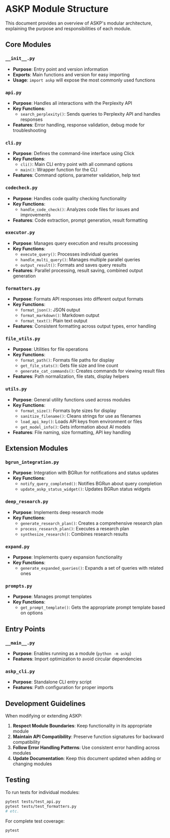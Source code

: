# ASKP Module Structure

This document provides an overview of ASKP's modular architecture, explaining the purpose and responsibilities of each module.

## Core Modules

### `__init__.py`
- **Purpose**: Entry point and version information
- **Exports**: Main functions and version for easy importing
- **Usage**: `import askp` will expose the most commonly used functions

### `api.py`
- **Purpose**: Handles all interactions with the Perplexity API
- **Key Functions**: 
  - `search_perplexity()`: Sends queries to Perplexity API and handles responses
- **Features**: Error handling, response validation, debug mode for troubleshooting

### `cli.py`
- **Purpose**: Defines the command-line interface using Click
- **Key Functions**:
  - `cli()`: Main CLI entry point with all command options
  - `main()`: Wrapper function for the CLI
- **Features**: Command options, parameter validation, help text

### `codecheck.py`
- **Purpose**: Handles code quality checking functionality
- **Key Functions**:
  - `handle_code_check()`: Analyzes code files for issues and improvements
- **Features**: Code extraction, prompt generation, result formatting

### `executor.py`
- **Purpose**: Manages query execution and results processing
- **Key Functions**:
  - `execute_query()`: Processes individual queries
  - `handle_multi_query()`: Manages multiple parallel queries
  - `output_result()`: Formats and saves query results
- **Features**: Parallel processing, result saving, combined output generation

### `formatters.py`
- **Purpose**: Formats API responses into different output formats
- **Key Functions**:
  - `format_json()`: JSON output
  - `format_markdown()`: Markdown output
  - `format_text()`: Plain text output
- **Features**: Consistent formatting across output types, error handling

### `file_utils.py`
- **Purpose**: Utilities for file operations
- **Key Functions**:
  - `format_path()`: Formats file paths for display
  - `get_file_stats()`: Gets file size and line count
  - `generate_cat_commands()`: Creates commands for viewing result files
- **Features**: Path normalization, file stats, display helpers

### `utils.py`
- **Purpose**: General utility functions used across modules
- **Key Functions**:
  - `format_size()`: Formats byte sizes for display
  - `sanitize_filename()`: Cleans strings for use as filenames
  - `load_api_key()`: Loads API keys from environment or files
  - `get_model_info()`: Gets information about AI models
- **Features**: File naming, size formatting, API key handling

## Extension Modules

### `bgrun_integration.py`
- **Purpose**: Integration with BGRun for notifications and status updates
- **Key Functions**:
  - `notify_query_completed()`: Notifies BGRun about query completion
  - `update_askp_status_widget()`: Updates BGRun status widgets

### `deep_research.py`
- **Purpose**: Implements deep research mode
- **Key Functions**:
  - `generate_research_plan()`: Creates a comprehensive research plan
  - `process_research_plan()`: Executes a research plan
  - `synthesize_research()`: Combines research results

### `expand.py`
- **Purpose**: Implements query expansion functionality
- **Key Functions**:
  - `generate_expanded_queries()`: Expands a set of queries with related ones

### `prompts.py`
- **Purpose**: Manages prompt templates
- **Key Functions**:
  - `get_prompt_template()`: Gets the appropriate prompt template based on options

## Entry Points

### `__main__.py`
- **Purpose**: Enables running as a module (`python -m askp`)
- **Features**: Import optimization to avoid circular dependencies

### `askp_cli.py`
- **Purpose**: Standalone CLI entry script
- **Features**: Path configuration for proper imports

## Development Guidelines

When modifying or extending ASKP:

1. **Respect Module Boundaries**: Keep functionality in its appropriate module
2. **Maintain API Compatibility**: Preserve function signatures for backward compatibility
3. **Follow Error Handling Patterns**: Use consistent error handling across modules
4. **Update Documentation**: Keep this document updated when adding or changing modules

## Testing

To run tests for individual modules:
```bash
pytest tests/test_api.py
pytest tests/test_formatters.py
# etc.
```

For complete test coverage:
```bash
pytest
```
